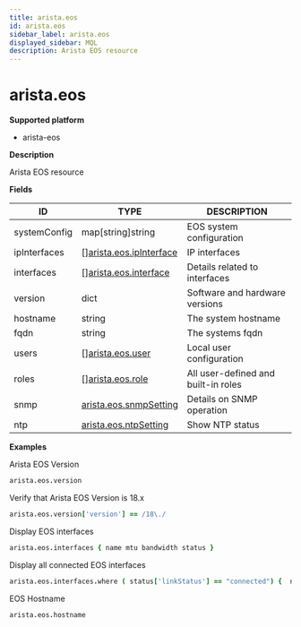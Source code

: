 ```yaml
---
title: arista.eos
id: arista.eos
sidebar_label: arista.eos
displayed_sidebar: MQL
description: Arista EOS resource
---
```


# arista.eos

**Supported platform**

- arista-eos

**Description**

Arista EOS resource

**Fields**

| ID           | TYPE                                                          | DESCRIPTION                         |
| ------------ | ------------------------------------------------------------- | ----------------------------------- |
| systemConfig | map[string]string                                             | EOS system configuration            |
| ipInterfaces | &#91;&#93;[arista.eos.ipInterface](arista.eos.ipinterface.md) | IP interfaces                       |
| interfaces   | &#91;&#93;[arista.eos.interface](arista.eos.interface.md)     | Details related to interfaces       |
| version      | dict                                                          | Software and hardware versions      |
| hostname     | string                                                        | The system hostname                 |
| fqdn         | string                                                        | The systems fqdn                    |
| users        | &#91;&#93;[arista.eos.user](arista.eos.user.md)               | Local user configuration            |
| roles        | &#91;&#93;[arista.eos.role](arista.eos.role.md)               | All user-defined and built-in roles |
| snmp         | [arista.eos.snmpSetting](arista.eos.snmpsetting.md)           | Details on SNMP operation           |
| ntp          | [arista.eos.ntpSetting](arista.eos.ntpsetting.md)             | Show NTP status                     |

**Examples**

Arista EOS Version

```coffeescript
arista.eos.version
```

Verify that Arista EOS Version is 18.x

```coffeescript
arista.eos.version['version'] == /18\./
```

Display EOS interfaces

```coffeescript
arista.eos.interfaces { name mtu bandwidth status }
```

Display all connected EOS interfaces

```coffeescript
arista.eos.interfaces.where ( status['linkStatus'] == "connected") {  name mtu bandwidth status }
```

EOS Hostname

```coffeescript
arista.eos.hostname
```
